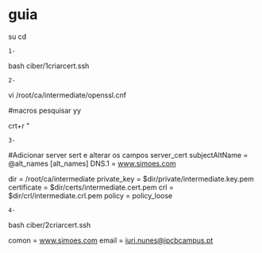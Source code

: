 # guia

su
cd

    1-
bash ciber/1criarcert.ssh  

    2-
vi /root/ca/intermediate/openssl.cnf

#macros pesquisar yy

crt+r
"

    3-
#Adicionar server sert e alterar os campos 
server_cert
subjectAltName = @alt_names
[alt_names]
DNS.1 = www.simoes.com

dir 		  = /root/ca/intermediate
private_key 	  = $dir/private/intermediate.key.pem
certificate 	  = $dir/certs/intermediate.cert.pem
crl 	 	  = $dir/crl/intermediate.crl.pem
policy 	  	  = policy_loose

    4-

bash ciber/2criarcert.ssh  

comon = www.simoes.com
email = iuri.nunes@ipcbcampus.pt
